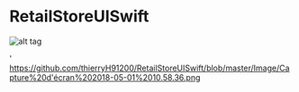 # RetailStoreUISwift

![alt tag](https://github.com/thierryH91200/RetailStoreUISwift/blob/master/Image/Capture%20d'écran%202018-05-01%2010.58.36.png)


' https://github.com/thierryH91200/RetailStoreUISwift/blob/master/Image/Capture%20d'écran%202018-05-01%2010.58.36.png
